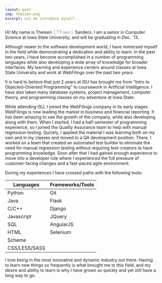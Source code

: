 ```yaml
---
layout: post
img: theisen.png
excerpt: Let me introduce myself.
---
```


Hi! My name is Theisen <span style="color: #8a8a8a; padding: 0 3px;">| TY·sen |</span> Sanders. I am a senior in Computer Science at Iowa State University, and will be graduating in Dec. `13.

Although newer to the software development world, I have immersed myself in the field while demonstrating a dedication and ability to learn. In the past two years, I have become accomplished in a number of programming languages while also developing a wide array of knowledge for broader interfaces. My learning and experience centers around classes at Iowa State University and work at WebFilings over the past two years.

It is hard to believe that just 2 years at ISU has brought me from "Intro to Objected-Oriented Programming" to coursework in Artificial Intelligence. I have also taken many database systems, project management, computer theory, and programming classes on my adventure at Iowa State.

While attending ISU, I joined the WebFilings company in its early stages. WebFilings is now leading the market in business and financial reporting. It has been amazing to see the growth of the company, while also developing along with them. When I started, I had a half-semester of programming experience, so I joined the Quality Assurance team to help with manual regression testing. Quickly, I applied the material I was learning both on my own and in my classes and moved to a QA development position. There, I worked on a team that created an automated test builder to eliminate the need for manual regression testing without requiring test-creators to have programming knowledge. Soon after that I had gained enough experience to move into a developer role where I experienced the full pressure of customer-facing changes and a fast-paced agile environment.

During my experiences I have crossed paths with the following tools:

| Languages     | Frameworks/Tools  |
| ------------- | ----------------- |
| Python        | Git               |
| Java          | Flask             |
| C/C++         | Django            |
| Javascript    | JQuery            |
| SQL           | AngularJS         |
| HTML          | Selenium          |
| Scheme        |                   |
| CSS/LESS/SASS |                   |    

I love being in the most innovative and dynamic industry out there. Having to learn new things so frequently is what brought me to this field, and my desire and ability to learn is why I have grown so quickly and yet still have a long way to go.

